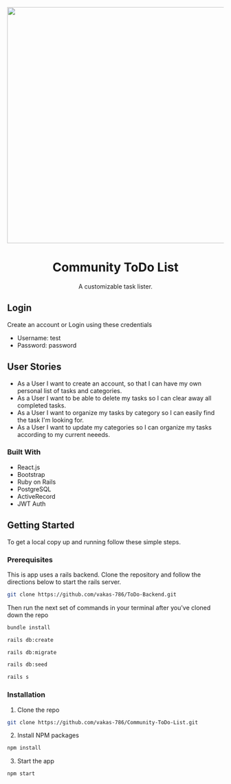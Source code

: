 <br />
<br />
<p align="center">
  <a >
    <img src="/thrift_demo.gif" width="800" height="550" >
  </a>
<p align="center">
  
  <h1 align="center">Community ToDo List</h1>

  <p align="center">
   A customizable task lister. 
  </p>
  
</p>




## Login 
Create an account or Login using these credentials 
  * Username: test
  * Password: password
  
<!-- ABOUT THE PROJECT -->
## User Stories

* As a User I want to create an account, so that I can have my own personal list of tasks and categories.
* As a User I want to be able to delete my tasks  so I can clear away all completed tasks. 
* As a User I want to organize my tasks by category  so I can easily find the task I'm looking for. 
* As a User I want to update my categories so I can organize my tasks according to my current neeeds.  

### Built With

* React.js
* Bootstrap
* Ruby on Rails 
* PostgreSQL
* ActiveRecord
* JWT Auth

<!-- GETTING STARTED -->
## Getting Started

To get a local copy up and running follow these simple steps.

### Prerequisites

This is app uses a rails backend. Clone the repository and follow the directions below to start the rails server. 
```sh
git clone https://github.com/vakas-786/ToDo-Backend.git
```
Then run the next set of commands in your terminal after you've cloned down the repo
```sh 
bundle install 
```
```sh
rails db:create
```
```sh
rails db:migrate
```
```sh
rails db:seed
```
```sh
rails s
```


### Installation

1. Clone the repo
```sh
git clone https://github.com/vakas-786/Community-ToDo-List.git
```
2. Install NPM packages
```sh
npm install 
```
3. Start the app 
```sh
npm start
```


